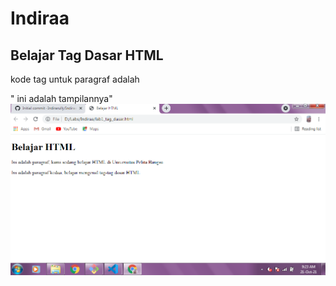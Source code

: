 # Indiraa
## Belajar Tag Dasar HTML

kode tag untuk paragraf adalah <p>"
ini adalah tampilannya"
![Gambar 1](screenshot/ss1.png)

